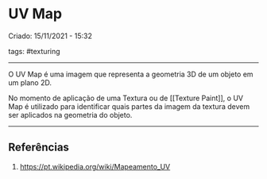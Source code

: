 # UV Map
Criado: 15/11/2021 - 15:32

tags: #texturing  

---

O UV Map é uma imagem que representa a geometria 3D de um objeto em um plano 2D.

No momento de aplicação de uma Textura ou de [[Texture Paint]], o UV Map é utilizado para identificar quais partes da imagem da textura devem ser aplicados na geometria do objeto.


---
## Referências
1. https://pt.wikipedia.org/wiki/Mapeamento_UV